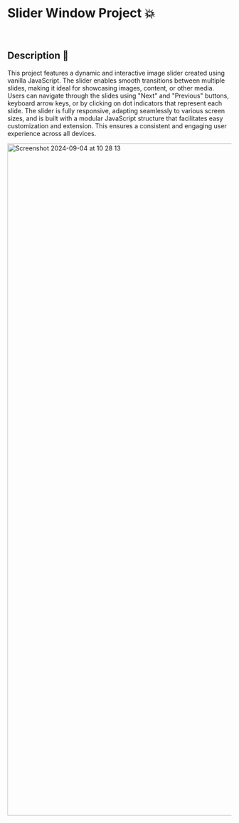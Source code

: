 # Slider Window Project 💥

<br />

## Description 💬

This project features a dynamic and interactive image slider created using vanilla JavaScript. The slider enables smooth transitions between multiple slides, making it ideal for showcasing images, content, or other media. Users can navigate through the slides using "Next" and "Previous" buttons, keyboard arrow keys, or by clicking on dot indicators that represent each slide. The slider is fully responsive, adapting seamlessly to various screen sizes, and is built with a modular JavaScript structure that facilitates easy customization and extension. This ensures a consistent and engaging user experience across all devices.

<img width="1509" alt="Screenshot 2024-09-04 at 10 28 13" src="https://github.com/user-attachments/assets/725b75e3-b244-4d0a-9e16-7ceb2f1af5be">
